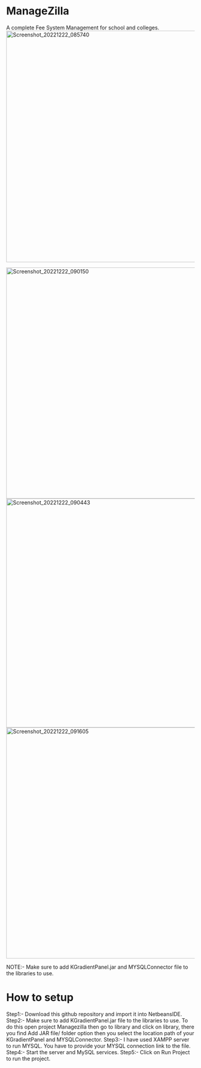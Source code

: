 # ManageZilla
 A complete Fee System Management for school and colleges.
<img width="619" alt="Screenshot_20221222_085740" src="https://user-images.githubusercontent.com/123233659/229716202-18ba592d-548b-4729-8f32-dc436c847198.png">

<img width="618" alt="Screenshot_20221222_090150" src="https://user-images.githubusercontent.com/123233659/229716409-f50068e2-ccbf-4eb1-9af2-c568bae71d58.png">


<img width="612" alt="Screenshot_20221222_090443" src="https://user-images.githubusercontent.com/123233659/229716452-5aaaa122-cfc6-440e-a1b8-dec39d359eb8.png">


<img width="618" alt="Screenshot_20221222_091605" src="https://user-images.githubusercontent.com/123233659/229716612-8ca35dc9-e813-408d-8640-e23ba03bc47e.png">

NOTE:- Make sure to add KGradientPanel.jar and MYSQLConnector file to the libraries to use.


# How to setup

Step1:- Download this github repository and import it into NetbeansIDE.
Step2:-  Make sure to add KGradientPanel.jar file to the libraries to use. To do this open project Managezilla then go to library and click on library, there you find Add JAR file/ folder option then you select the location path of your KGradientPanel and MYSQLConnector. 
Step3:- I have used XAMPP server to run MYSQL. You have to provide your MYSQL connection link to the file.
Step4:- Start the server and MySQL services.
Step5:- Click on Run Project to run the project.
